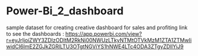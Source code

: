 # Power-Bi_2_dashboard
sample dataset for creating creative dashboard for sales and profiting 
link to see the dashboards : https://app.powerbi.com/view?r=eyJrIjoiZWY3ZDIzODItM2RkNi00NWUzLTkyNTMtOTVkMzM1ZTA1ZTMwIiwidCI6ImE2ZGJkZGRlLTU3OTgtNGViYS1hNWE4LTc4ODA3ZTgyZDllYiJ9
